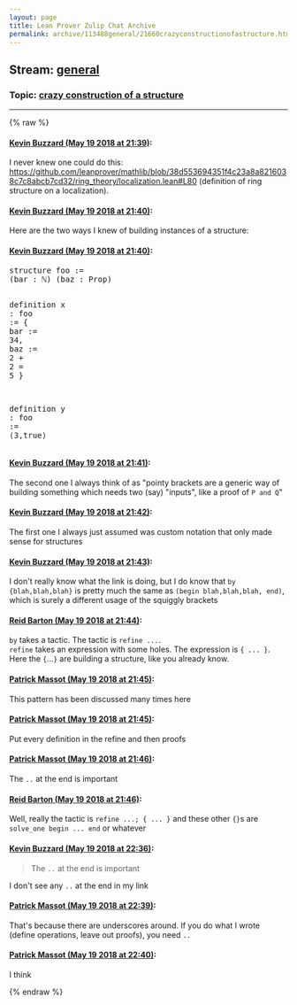```yaml
---
layout: page
title: Lean Prover Zulip Chat Archive 
permalink: archive/113488general/21660crazyconstructionofastructure.html
---
```


## Stream: [general](index.html)
### Topic: [crazy construction of a structure](21660crazyconstructionofastructure.html)

---


{% raw %}
#### [ Kevin Buzzard (May 19 2018 at 21:39)](https://leanprover.zulipchat.com/#narrow/stream/113488-general/topic/crazy%20construction%20of%20a%20structure/near/126805454):
<p>I never knew one could do this: <a href="https://github.com/leanprover/mathlib/blob/38d553694351f4c23a8a8216038c7c8abcb7cd32/ring_theory/localization.lean#L80" target="_blank" title="https://github.com/leanprover/mathlib/blob/38d553694351f4c23a8a8216038c7c8abcb7cd32/ring_theory/localization.lean#L80">https://github.com/leanprover/mathlib/blob/38d553694351f4c23a8a8216038c7c8abcb7cd32/ring_theory/localization.lean#L80</a> (definition of ring structure on a localization).</p>

#### [ Kevin Buzzard (May 19 2018 at 21:40)](https://leanprover.zulipchat.com/#narrow/stream/113488-general/topic/crazy%20construction%20of%20a%20structure/near/126805506):
<p>Here are the two ways I knew of building instances of a structure:</p>

#### [ Kevin Buzzard (May 19 2018 at 21:40)](https://leanprover.zulipchat.com/#narrow/stream/113488-general/topic/crazy%20construction%20of%20a%20structure/near/126805508):
<div class="codehilite"><pre><span></span><span class="kn">structure</span> <span class="n">foo</span> <span class="o">:=</span>
<span class="o">(</span><span class="n">bar</span> <span class="o">:</span> <span class="bp">ℕ</span><span class="o">)</span> <span class="o">(</span><span class="n">baz</span> <span class="o">:</span> <span class="kt">Prop</span><span class="o">)</span>

<span class="kn">definition</span> <span class="n">x</span> <span class="o">:</span> <span class="n">foo</span> <span class="o">:=</span> <span class="o">{</span>
  <span class="n">bar</span> <span class="o">:=</span> <span class="mi">34</span><span class="o">,</span>
  <span class="n">baz</span> <span class="o">:=</span> <span class="mi">2</span> <span class="bp">+</span> <span class="mi">2</span> <span class="bp">=</span> <span class="mi">5</span>
<span class="o">}</span>

<span class="kn">definition</span> <span class="n">y</span> <span class="o">:</span> <span class="n">foo</span> <span class="o">:=</span> <span class="bp">⟨</span><span class="mi">3</span><span class="o">,</span><span class="n">true</span><span class="bp">⟩</span>
</pre></div>

#### [ Kevin Buzzard (May 19 2018 at 21:41)](https://leanprover.zulipchat.com/#narrow/stream/113488-general/topic/crazy%20construction%20of%20a%20structure/near/126805518):
<p>The second one I always think of as "pointy brackets are a generic way of building something which needs two (say) "inputs", like a proof of <code>P and Q</code>"</p>

#### [ Kevin Buzzard (May 19 2018 at 21:42)](https://leanprover.zulipchat.com/#narrow/stream/113488-general/topic/crazy%20construction%20of%20a%20structure/near/126805558):
<p>The first one I always just assumed was custom notation that only made sense for structures</p>

#### [ Kevin Buzzard (May 19 2018 at 21:43)](https://leanprover.zulipchat.com/#narrow/stream/113488-general/topic/crazy%20construction%20of%20a%20structure/near/126805567):
<p>I don't really know what the link is doing, but I do know that <code>by {blah,blah,blah}</code> is pretty much the same as <code>(begin blah,blah,blah, end)</code>, which is surely a different usage of the squiggly brackets</p>

#### [ Reid Barton (May 19 2018 at 21:44)](https://leanprover.zulipchat.com/#narrow/stream/113488-general/topic/crazy%20construction%20of%20a%20structure/near/126805607):
<p><code>by</code> takes a tactic. The tactic is <code>refine ...</code>.<br>
<code>refine</code> takes an expression with some holes. The expression is <code>{ ... }</code>. Here the <code>{</code>...<code>}</code> are building a structure, like you already know.</p>

#### [ Patrick Massot (May 19 2018 at 21:45)](https://leanprover.zulipchat.com/#narrow/stream/113488-general/topic/crazy%20construction%20of%20a%20structure/near/126805614):
<p>This pattern has been discussed many times here</p>

#### [ Patrick Massot (May 19 2018 at 21:45)](https://leanprover.zulipchat.com/#narrow/stream/113488-general/topic/crazy%20construction%20of%20a%20structure/near/126805616):
<p>Put every definition in the refine and then proofs</p>

#### [ Patrick Massot (May 19 2018 at 21:46)](https://leanprover.zulipchat.com/#narrow/stream/113488-general/topic/crazy%20construction%20of%20a%20structure/near/126805656):
<p>The <code>..</code> at the end is important</p>

#### [ Reid Barton (May 19 2018 at 21:46)](https://leanprover.zulipchat.com/#narrow/stream/113488-general/topic/crazy%20construction%20of%20a%20structure/near/126805659):
<p>Well, really the tactic is <code>refine ...; { ... }</code> and these other <code>{}</code>s are <code>solve_one begin ... end</code> or whatever</p>

#### [ Kevin Buzzard (May 19 2018 at 22:36)](https://leanprover.zulipchat.com/#narrow/stream/113488-general/topic/crazy%20construction%20of%20a%20structure/near/126807008):
<blockquote>
<p>The <code>..</code> at the end is important</p>
</blockquote>
<p>I don't see any <code>..</code> at the end in my link</p>

#### [ Patrick Massot (May 19 2018 at 22:39)](https://leanprover.zulipchat.com/#narrow/stream/113488-general/topic/crazy%20construction%20of%20a%20structure/near/126807096):
<p>That's because there are underscores around. If you do what I wrote (define operations, leave out proofs), you need <code>..</code></p>

#### [ Patrick Massot (May 19 2018 at 22:40)](https://leanprover.zulipchat.com/#narrow/stream/113488-general/topic/crazy%20construction%20of%20a%20structure/near/126807101):
<p>I think</p>


{% endraw %}
